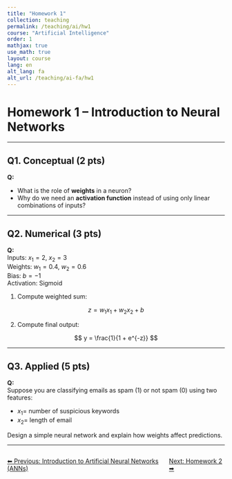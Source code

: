 ```yaml
---
title: "Homework 1"
collection: teaching
permalink: /teaching/ai/hw1
course: "Artificial Intelligence"
order: 1
mathjax: true
use_math: true
layout: course
lang: en
alt_lang: fa
alt_url: /teaching/ai-fa/hw1
---
```




# Homework 1 – Introduction to Neural Networks

---

## Q1. Conceptual (2 pts)

**Q:**  
- What is the role of **weights** in a neuron?  
- Why do we need an **activation function** instead of using only linear combinations of inputs?  
 
---

## Q2. Numerical (3 pts)

**Q:**  
Inputs: $x_1 = 2$, $x_2 = 3$  
Weights: $w_1 = 0.4$, $w_2 = 0.6$  
Bias: $b = -1$  
Activation: Sigmoid  

1. Compute weighted sum:  

$$
z = w_1 x_1 + w_2 x_2 + b
$$  

2. Compute final output:  

$$
y = \frac{1}{1 + e^{-z}}
$$  

---

## Q3. Applied (5 pts)

**Q:**  
Suppose you are classifying emails as spam (1) or not spam (0) using two features:  

- $x_1 =$ number of suspicious keywords  
- $x_2 =$ length of email  

Design a simple neural network and explain how weights affect predictions.  


---



<div class="lesson-nav" style="display:flex; justify-content:space-between; margin-top:2em;">
  <a class="btn btn--inverse" href="{{ '/teaching/ai/anns' | relative_url }}">⬅︎ Previous: Introduction to Artificial Neural Networks (ANNs) </a>
  <a class="btn btn--primary" href="{{ '/teaching/ai/hw2' | relative_url }}">Next: Homework 2 ➡︎</a>
</div>